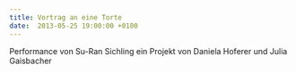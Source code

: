 ```yaml
---
title: Vortrag an eine Torte
date:  2013-05-25 19:00:00 +0100
---
```


Performance von Su-Ran Sichling ein Projekt von Daniela Hoferer und Julia Gaisbacher

